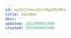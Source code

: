 ```yaml
---
id: wy25l2tmsrqloc0ga50y9he
title: JohnDoe
desc: ''
updated: 1652950801980
created: 1652950801980
---
```


